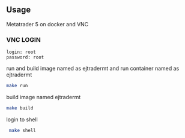 ## Usage

Metatrader 5 on docker and VNC

### VNC LOGIN

```
login: root
password: root
```

run and build image named as ejtradermt and run container named as ejtradermt

```bash
make run
```

build image named ejtradermt

```bash
make build
```

login to shell

```bash
 make shell
```
